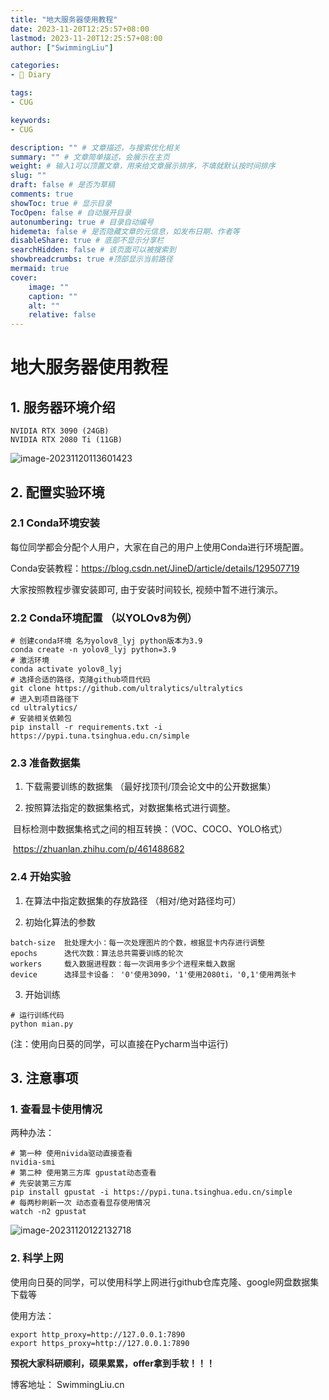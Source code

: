 ```yaml
---
title: "地大服务器使用教程"
date: 2023-11-20T12:25:57+08:00
lastmod: 2023-11-20T12:25:57+08:00
author: ["SwimmingLiu"]

categories:
- 📓 Diary

tags:
- CUG

keywords:
- CUG

description: "" # 文章描述，与搜索优化相关
summary: "" # 文章简单描述，会展示在主页
weight: # 输入1可以顶置文章，用来给文章展示排序，不填就默认按时间排序
slug: ""
draft: false # 是否为草稿
comments: true
showToc: true # 显示目录
TocOpen: false # 自动展开目录
autonumbering: true # 目录自动编号
hidemeta: false # 是否隐藏文章的元信息，如发布日期、作者等
disableShare: true # 底部不显示分享栏
searchHidden: false # 该页面可以被搜索到
showbreadcrumbs: true #顶部显示当前路径
mermaid: true
cover:
    image: ""
    caption: ""
    alt: ""
    relative: false
---
```

# 地大服务器使用教程

## 1. 服务器环境介绍

```shell
NVIDIA RTX 3090 (24GB)
NVIDIA RTX 2080 Ti (11GB)
```

![image-20231120113601423](https://oss.swimmingliu.cn/HoBnO.png)

## 2. 配置实验环境

### 2.1 Conda环境安装

每位同学都会分配个人用户，大家在自己的用户上使用Conda进行环境配置。

Conda安装教程：https://blog.csdn.net/JineD/article/details/129507719

大家按照教程步骤安装即可, 由于安装时间较长, 视频中暂不进行演示。

### 2.2 Conda环境配置 （以YOLOv8为例）

```shell
# 创建conda环境 名为yolov8_lyj python版本为3.9
conda create -n yolov8_lyj python=3.9
# 激活环境
conda activate yolov8_lyj
# 选择合适的路径，克隆github项目代码
git clone https://github.com/ultralytics/ultralytics
# 进入到项目路径下
cd ultralytics/
# 安装相关依赖包
pip install -r requirements.txt -i https://pypi.tuna.tsinghua.edu.cn/simple
```

### 2.3 准备数据集

1. 下载需要训练的数据集 （最好找顶刊/顶会论文中的公开数据集）

2.  按照算法指定的数据集格式，对数据集格式进行调整。 

​		目标检测中数据集格式之间的相互转换：（VOC、COCO、YOLO格式）

​		https://zhuanlan.zhihu.com/p/461488682

### 2.4 开始实验

1.  在算法中指定数据集的存放路径 （相对/绝对路径均可）

2.  初始化算法的参数  

   ```
   batch-size  批处理大小：每一次处理图片的个数，根据显卡内存进行调整
   epochs	   迭代次数：算法总共需要训练的轮次
   workers     载入数据进程数：每一次调用多少个进程来载入数据
   device      选择显卡设备： '0'使用3090，'1'使用2080ti，'0,1'使用两张卡
   ```

3.  开始训练 

   ```shell
   # 运行训练代码
   python mian.py
   ```

   (注：使用向日葵的同学，可以直接在Pycharm当中运行)

## 3. 注意事项

### 1. 查看显卡使用情况

两种办法：

```
# 第一种 使用nivida驱动直接查看
nvidia-smi
# 第二种 使用第三方库 gpustat动态查看
# 先安装第三方库
pip install gpustat -i https://pypi.tuna.tsinghua.edu.cn/simple
# 每两秒刷新一次 动态查看显存使用情况
watch -n2 gpustat
```

![image-20231120122132718](https://oss.swimmingliu.cn/Hoxro.png)

### 2. 科学上网

使用向日葵的同学，可以使用科学上网进行github仓库克隆、google网盘数据集下载等

使用方法：

```
export http_proxy=http://127.0.0.1:7890
export https_proxy=http://127.0.0.1:7890
```



**预祝大家科研顺利，硕果累累，offer拿到手软！！！**

博客地址： SwimmingLiu.cn